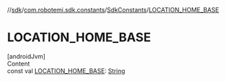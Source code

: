 //[sdk](../../../index.md)/[com.robotemi.sdk.constants](../index.md)/[SdkConstants](index.md)/[LOCATION_HOME_BASE](-l-o-c-a-t-i-o-n_-h-o-m-e_-b-a-s-e.md)



# LOCATION_HOME_BASE  
[androidJvm]  
Content  
const val [LOCATION_HOME_BASE](-l-o-c-a-t-i-o-n_-h-o-m-e_-b-a-s-e.md): [String](https://kotlinlang.org/api/latest/jvm/stdlib/kotlin/-string/index.html)  



